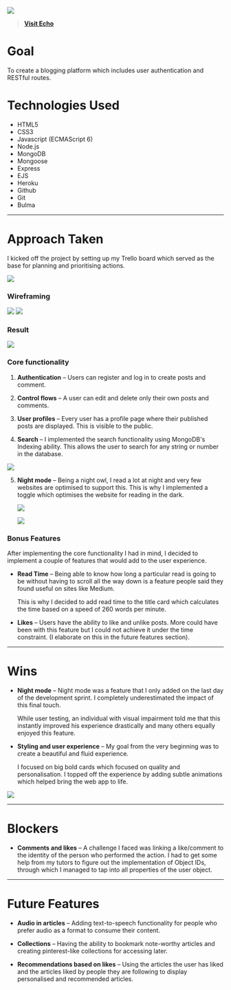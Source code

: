 ![](https://i.imgur.com/o8o4RV4.png)

> **[Visit Echo](https://echo-platform.herokuapp.com/)**

# Goal
To create a blogging platform which includes user authentication and RESTful routes.

# Technologies Used
* HTML5
* CSS3
* Javascript (ECMAScript 6)
* Node.js
* MongoDB
* Mongoose
* Express
* EJS
* Heroku
* Github
* Git
* Bulma


---
# Approach Taken
I kicked off the project by setting up my Trello board which served as the base for planning and prioritising actions.

![](https://i.imgur.com/nkDBA73.jpg)

### Wireframing
![](https://i.imgur.com/Aeg2WNM.png)
![](https://i.imgur.com/x7Yoa9U.png)


### Result

[![](https://thumbs.gfycat.com/PhysicalUnhappyJanenschia-size_restricted.gif)](https://gfycat.com/gifs/detail/PhysicalUnhappyJanenschia)

### Core functionality

1. **Authentication** – Users can register and log in to create posts and comment.

2. **Control flows** – A user can edit and delete only their own posts and comments.

3. **User profiles** – Every user has a profile page where their published posts are displayed. This is visible to the public.
 
4. **Search** – I implemented the search functionality using MongoDB's Indexing ability. This allows the user to search for any string or number in the database.

![](https://i.imgur.com/9hpFPp2.png)

5. **Night mode** – Being a night owl, I read a lot at night and very few websites are optimised to support this. This is why I implemented a toggle which optimises the website for reading in the dark.

	[![](https://thumbs.gfycat.com/IncomparableUnripeKittiwake-size_restricted.gif)](https://gfycat.com/gifs/detail/IncomparableUnripeKittiwake)
	
	[![](https://thumbs.gfycat.com/ForthrightBothBumblebee-size_restricted.gif)](https://gfycat.com/gifs/detail/ForthrightBothBumblebee)

### Bonus Features

After implementing the core functionality I had in mind, I decided to implement a couple of features that would add to the user experience.

* **Read Time** – Being able to know how long a particular read is going to be without having to scroll all the way down is a feature people said they found useful on sites like Medium.

	This is why I decided to add read time to the title card which calculates the time based on a speed of 260 words per minute.
	
* **Likes** – Users have the ability to like and unlike posts. More could have been with this feature but I could not achieve it under the time constraint. (I elaborate on this in the future features section).


---
# Wins
* **Night mode** – Night mode was a feature that I only added on the last day of the development sprint. I completely underestimated the impact of this final touch. 

	While user testing, an individual with visual impairment told me that this instantly improved his experience drastically and many others equally enjoyed this feature.

* **Styling and user experience** – My goal from the very beginning was to create a beautiful and fluid experience. 

	I focused on big bold cards which focused on quality and personalisation. I topped off the experience by adding subtle animations which helped bring the web app to life.
	
[![](https://thumbs.gfycat.com/ReflectingUnrealisticBarnacle-size_restricted.gif)](https://gfycat.com/gifs/detail/ReflectingUnrealisticBarnacle)
 
---
# Blockers
* **Comments and likes** – A challenge I faced was linking a like/comment to the identity of the person who performed the action. I had to get some help from my tutors to figure out the implementation of Object IDs, through which I managed to tap into all properties of the user object.

---
# Future Features
* **Audio in articles** – Adding text-to-speech functionality for people who prefer audio as a format to consume their content.

* **Collections** – Having the ability to bookmark note-worthy articles and creating pinterest-like collections for accessing later.

* **Recommendations based on likes** – Using the articles the user has liked and the articles liked by people they are following to display personalised and recommended articles.
